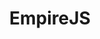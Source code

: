 ---
layout: default
title: EmpireJS
services: [ "Code of Conduct", "Financial Aid / Scholarships" ]
site: http://2018.empirejs.org/
city: New York, NY
from: 2018-09-21
to: 2018-09-22
---